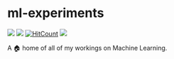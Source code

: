 # ml-experiments
[![](https://img.shields.io/github/last-commit/swetankraj/ml-experiments.svg?style=flat)]()
[![](https://img.shields.io/badge/latest%20experiment-Machine%20Learning%20--%20Ground%20Water%20Survey-orange.svg)](https://github.com/swetankraj/ml-experiments/blob/master/Machine%20Learning%20-%20Ground%20Water%20Survey.ipynb)
[![HitCount](http://hits.dwyl.io/swetankraj/ml-experiments.svg)](http://hits.dwyl.io/swetankraj/ml-experiments)
[![](https://img.shields.io/badge/Python-3.7.1-cc00ff.svg?logo=python&logoColor=white)]()

A :house: home of all of my workings on Machine Learning.



      
